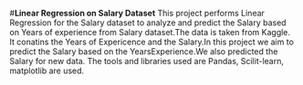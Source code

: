 #**Linear Regression on Salary Dataset**
This project performs Linear Regression for the Salary dataset to analyze and predict the Salary based on Years of experience from Salary dataset.The data is taken from Kaggle. It conatins the Years of Expericence and the Salary.In this project we aim to predict the Salary based on the YearsExperience.We also predicted the Salary for new data. The tools and libraries used are Pandas, Scilit-learn, matplotlib are used.
